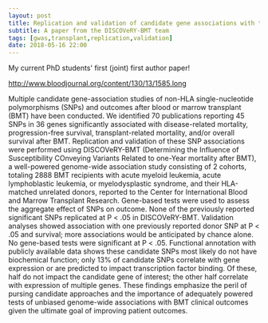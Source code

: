 ```yaml
---
layout: post
title: Replication and validation of candidate gene associations with transplant outcomes. Blood. 2017 Sep 28 
subtitle: A paper from the DISCOVeRY-BMT team
tags: [gwas,transplant,replication,validation]
date: 2018-05-16 22:00
---
```

My current PhD students' first (joint) first author paper!

http://www.bloodjournal.org/content/130/13/1585.long

Multiple candidate gene-association studies of non-HLA single-nucleotide polymorphisms (SNPs) and outcomes after blood or marrow transplant (BMT) have been conducted. We identified 70 publications reporting 45 SNPs in 36 genes significantly associated with disease-related mortality, progression-free survival, transplant-related mortality, and/or overall survival after BMT. Replication and validation of these SNP associations were performed using DISCOVeRY-BMT (Determining the Influence of Susceptibility COnveying Variants Related to one-Year mortality after BMT), a well-powered genome-wide association study consisting of 2 cohorts, totaling 2888 BMT recipients with acute myeloid leukemia, acute lymphoblastic leukemia, or myelodysplastic syndrome, and their HLA-matched unrelated donors, reported to the Center for International Blood and Marrow Transplant Research. Gene-based tests were used to assess the aggregate effect of SNPs on outcome. None of the previously reported significant SNPs replicated at P < .05 in DISCOVeRY-BMT. Validation analyses showed association with one previously reported donor SNP at P < .05 and survival; more associations would be anticipated by chance alone. No gene-based tests were significant at P < .05. Functional annotation with publicly available data shows these candidate SNPs most likely do not have biochemical function; only 13% of candidate SNPs correlate with gene expression or are predicted to impact transcription factor binding. Of these, half do not impact the candidate gene of interest; the other half correlate with expression of multiple genes. These findings emphasize the peril of pursing candidate approaches and the importance of adequately powered tests of unbiased genome-wide associations with BMT clinical outcomes given the ultimate goal of improving patient outcomes.
